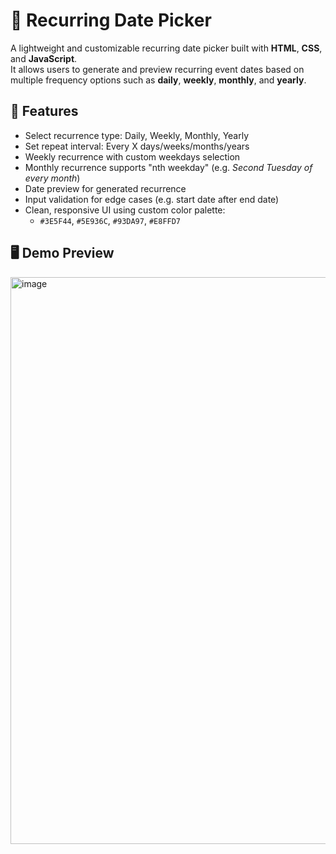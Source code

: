 # 📅 Recurring Date Picker

A lightweight and customizable recurring date picker built with **HTML**, **CSS**, and **JavaScript**.  
It allows users to generate and preview recurring event dates based on multiple frequency options such as **daily**, **weekly**, **monthly**, and **yearly**.

## 🌟 Features

- Select recurrence type: Daily, Weekly, Monthly, Yearly
- Set repeat interval: Every X days/weeks/months/years
- Weekly recurrence with custom weekdays selection
- Monthly recurrence supports "nth weekday" (e.g. *Second Tuesday of every month*)
- Date preview for generated recurrence
- Input validation for edge cases (e.g. start date after end date)
- Clean, responsive UI using custom color palette:
  - `#3E5F44`, `#5E936C`, `#93DA97`, `#E8FFD7`

## 🖥️ Demo Preview
<img width="1918" height="907" alt="image" src="https://github.com/user-attachments/assets/5046682d-501c-4862-9038-5ec4e184fc99" />
